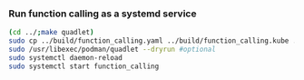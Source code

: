 ### Run function calling as a systemd service

```bash
(cd ../;make quadlet)
sudo cp ../build/function_calling.yaml ../build/function_calling.kube ../build/function_calling.image /usr/share/containers/systemd/
sudo /usr/libexec/podman/quadlet --dryrun #optional
sudo systemctl daemon-reload
sudo systemctl start function_calling
```
